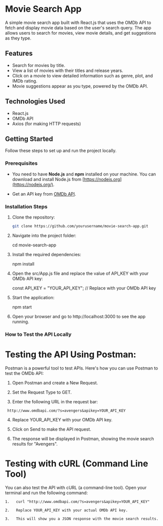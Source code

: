 # Movie Search App

A simple movie search app built with React.js that uses the OMDb API to fetch and display movie data based on the user's search query. The app allows users to search for movies, view movie details, and get suggestions as they type.

## Features

- Search for movies by title.
- View a list of movies with their titles and release years.
- Click on a movie to view detailed information such as genre, plot, and IMDb rating.
- Movie suggestions appear as you type, powered by the OMDb API.

## Technologies Used

- React.js
- OMDb API
- Axios (for making HTTP requests)

## Getting Started

Follow these steps to set up and run the project locally.

### Prerequisites

- You need to have **Node.js** and **npm** installed on your machine. You can download and install Node.js from [https://nodejs.org](https://nodejs.org/).

- Get an API key from [OMDb API](http://www.omdbapi.com/apikey.aspx).

### Installation Steps

1. Clone the repository:

   ```bash
   git clone https://github.com/yourusername/movie-search-app.git

2. Navigate into the project folder:
    
    cd movie-search-app

3. Install the required dependencies:
    
    npm install

4. Open the src/App.js file and replace the value of API_KEY with your OMDb API key:

    const API_KEY = "YOUR_API_KEY";  // Replace with your OMDb API key

5. Start the application:

    npm start

6. Open your browser and go to http://localhost:3000 to see the app running.


### How to Test the API Locally

# Testing the API Using Postman:
  
  Postman is a powerful tool to test APIs. Here's how you can use Postman to test the OMDb API:

   1.  Open Postman and create a New Request.

   2.  Set the Request Type to GET.

   3.  Enter the following URL in the request bar:

     http://www.omdbapi.com/?s=avengers&apikey=YOUR_API_KEY
     
   4. Replace YOUR_API_KEY with your OMDb API key.

   5. Click on Send to make the API request.

   6. The response will be displayed in Postman, showing the movie search results for "Avengers".  

# Testing with cURL (Command Line Tool)

  You can also test the API with cURL (a command-line tool). Open your terminal and run the following command:

    1.   curl "http://www.omdbapi.com/?s=avengers&apikey=YOUR_API_KEY"

    2.   Replace YOUR_API_KEY with your actual OMDb API key.
    
    3.   This will show you a JSON response with the movie search results.  